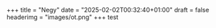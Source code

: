 +++
title = "Negy"
date = "2025-02-02T00:32:40+01:00"
draft = false
headerimg = "images/ot.png"
+++
test
